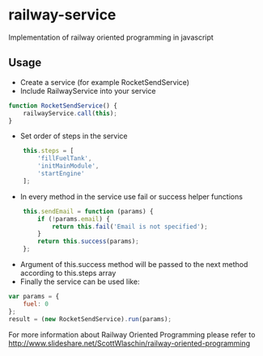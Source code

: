 # railway-service
Implementation of railway oriented programming in javascript

## Usage

* Create a service (for example RocketSendService)
* Include RailwayService into your service
```js
function RocketSendService() { 
    railwayService.call(this);
}
```
* Set order of steps in the service
```js
    this.steps = [
        'fillFuelTank',
        'initMainModule',
        'startEngine'
    ];   
```
* In every method in the service use fail or success helper functions
```js
    this.sendEmail = function (params) {
        if (!params.email) {
            return this.fail('Email is not specified');
        }
        return this.success(params);
    };
```
* Argument of this.success method will be passed to the next method according to this.steps array
* Finally the service can be used like: 
```js
var params = {
    fuel: 0
};
result = (new RocketSendService).run(params); 
```

For more information about Railway Oriented Programming please refer to http://www.slideshare.net/ScottWlaschin/railway-oriented-programming
